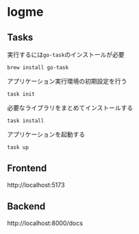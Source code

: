 # logme

## Tasks

実行するには`go-task`のインストールが必要
```shell
brew install go-task
```

アプリケーション実行環境の初期設定を行う
```shell
task init
```

必要なライブラリをまとめてインストールする
```shell
task install
```

アプリケーションを起動する
```shell
task up
```

## Frontend

http://localhost:5173

## Backend

http://localhost:8000/docs
